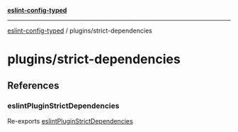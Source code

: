 [**eslint-config-typed**](../README.md)

***

[eslint-config-typed](../README.md) / plugins/strict-dependencies

# plugins/strict-dependencies

## References

### eslintPluginStrictDependencies

Re-exports [eslintPluginStrictDependencies](strict-dependencies/plugin.md#eslintpluginstrictdependencies)
